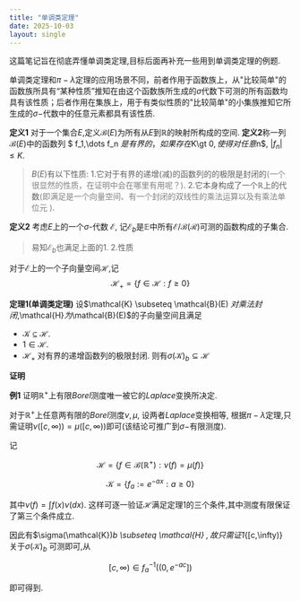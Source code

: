 ```yaml
---
title: "单调类定理"
date: 2025-10-03
layout: single
---
```

这篇笔记旨在彻底弄懂单调类定理,目标后面再补充一些用到单调类定理的例题.

单调类定理和$\pi-\lambda$定理的应用场景不同，前者作用于函数族上，从"比较简单"的函数族所具有“某种性质”推知在由这个函数族所生成的$\sigma$代数下可测的所有函数均具有该性质；后者作用在集族上，用于有类似性质的"比较简单"的小集族推知它所生成的$\sigma-$代数中的任意元素都具有该性质. 

**定义1** 对于一个集合$E$,定义$\mathcal{B}(E)$为所有从$E$到$\mathbb{R}$的映射所构成的空间. 
**定义2**称一列$\mathcal{B}(E)$中的函数列 $ f_1,\dots f_n $是有界的，如果存在$K\gt 0$,使得对任意$n$, $|f_n| \leq K.$
>$B(E)$有以下性质:
>1.它对于有界的递增(减)的函数列的的极限是封闭的<span style="color:gray">(一个很显然的性质，在证明中会在哪里有用呢？)</span>. 
>2.它本身构成了一个$\mathbb{R}$上的代数<span style="color:gray">(即满足是一个向量空间、有一个封闭的双线性的乘法运算以及有乘法单位元 )</span>. 

**定义2** 考虑$E$上的一个$\sigma$-代数 $\mathcal{E}$, 记$\mathcal{E}_b$是$\mathbb{E}$中所有$\mathcal{E}/\mathcal{B}(\mathcal{R})$可测的函数构成的子集合.
>易知$\mathcal{E}_b$也满足上面的1. 2.性质

对于$\mathcal{E}$上的一个子向量空间$\mathcal{H}$,记$$\mathcal{H}_+ = \{f \in \mathcal{H} : f \geq 0\}$$

**定理1(单调类定理)** 
设$\mathcal{K} \subseteq \mathcal{B}(E) $对乘法封闭,$\mathcal{H}$为$\mathcal{B}(E)$的子向量空间且满足
* $\mathcal{K} \subseteq \mathcal{H}$.
* $1 \in \mathcal{H}$.
* $\mathcal{H}_+$ 对有界的递增函数列的极限封闭.
则有${\sigma(\mathcal K)_b\subseteq\mathcal H}$

**证明**


**例1** 证明$\mathbb{R}^+$上有限$Borel$测度唯一被它的$Laplace$变换所决定.

对于$\mathbb{R}^+$上任意两有限的$Borel$测度$\nu,\mu$, 设两者$Laplace$变换相等, 根据$\pi- \lambda$定理,只需证明$\nu([c,\infty)) = \mu ([c,\infty ))$即可(该结论可推广到$\sigma-$有限测度).

记

$$\mathcal{H} = \lbrace f \in \mathcal{B}(\mathbb{R}^+): \nu(f) = \mu(f) \rbrace$$

$$\mathcal{K} = \lbrace f_a := e^{-ax} : a \geq 0\rbrace$$

其中$\nu(f) = \int f(x) \nu(dx)$.
这样可逐一验证$\mathcal{H}$满足定理1的三个条件,其中测度有限保证了第三个条件成立.

因此有$\sigma(\mathcal{K})_b \subseteq \mathcal{H} $, 故只需证$1_{[c,\infty)} 关于$\sigma(\mathcal{K})_b$ 可测即可,从 

$$[c,\infty) \in f_a^{-1} ((0,e^{-ac}])$$

即可得到.


